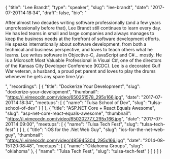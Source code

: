{
  "title": "Lee Brandt",
  "type": "speaker",
  "slug": "lee-brandt",
  "date": "2017-07-20T14:18:34",
  "draft": false,
  "bio": "<p>After almost two decades writing software professionally (and a few years unprofessionally before that), Lee Brandt still continues to learn every day. He has led teams in small and large companies and always manages to keep the business needs at the forefront of software development efforts. He speaks internationally about software development, from both a technical and business perspective, and loves to teach others what he learns. Lee writes software in Objective-C, JavaScript and C#... mostly. He is a Microsoft Most Valuable Professional in Visual C#, one of the directors of the Kansas City Developer Conference (KCDC). Lee is a decorated Gulf War veteran, a husband, a proud pet parent and loves to play the drums whenever he gets any spare time.\r\n</p>",
  "recordings": [
    {
      "title": "Dockerize Your Development",
      "slug": "dockerize-your-development",
      "thumbnail": "https://i.vimeocdn.com/video/650251578_295x166.jpg",
      "date": "2017-07-20T14:18:34",
      "meetups": [
        {
          "name": "Tulsa School of Dev",
          "slug": "tulsa-school-of-dev"
        }
      ]
    },
    {
      "title": "ASP.NET Core + React Equals Awesome",
      "slug": "asp-net-core-react-equals-awesome",
      "thumbnail": "https://i.vimeocdn.com/video/650202777_295x166.jpg",
      "date": "2017-07-20T14:09:00",
      "meetups": [
        {
          "name": "Tulsa Tech Fest",
          "slug": "tulsa-tech-fest"
        }
      ]
    },
    {
      "title": "iOS for the .Net Web Guy",
      "slug": "ios-for-the-net-web-guy",
      "thumbnail": "https://i.vimeocdn.com/video/485945304_295x166.jpg",
      "date": "2014-08-15T20:08:48",
      "meetups": [
        {
          "name": "Oklahoma Groups",
          "slug": "oklahoma"
        },
        {
          "name": "Tulsa Tech Fest",
          "slug": "tulsa-tech-fest"
        }
      ]
    }
  ]
}